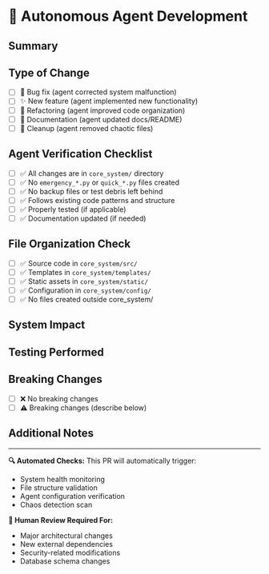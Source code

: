 # 🤖 Autonomous Agent Development

## Summary
<!-- Brief description of changes made by autonomous agents -->

## Type of Change
- [ ] 🐛 Bug fix (agent corrected system malfunction)
- [ ] ✨ New feature (agent implemented new functionality)
- [ ] 🔧 Refactoring (agent improved code organization)
- [ ] 📝 Documentation (agent updated docs/README)
- [ ] 🧹 Cleanup (agent removed chaotic files)

## Agent Verification Checklist
- [ ] ✅ All changes are in `core_system/` directory
- [ ] ✅ No `emergency_*.py` or `quick_*.py` files created
- [ ] ✅ No backup files or test debris left behind
- [ ] ✅ Follows existing code patterns and structure
- [ ] ✅ Properly tested (if applicable)
- [ ] ✅ Documentation updated (if needed)

## File Organization Check
- [ ] ✅ Source code in `core_system/src/`
- [ ] ✅ Templates in `core_system/templates/`
- [ ] ✅ Static assets in `core_system/static/`
- [ ] ✅ Configuration in `core_system/config/`
- [ ] ✅ No files created outside core_system/

## System Impact
<!-- Describe how these changes affect the overall autonomous system -->

## Testing Performed
<!-- List any tests run by the autonomous agents -->

## Breaking Changes
- [ ] ❌ No breaking changes
- [ ] ⚠️ Breaking changes (describe below)

<!-- If breaking changes, describe what they are and migration steps -->

## Additional Notes
<!-- Any special considerations or context for human reviewers -->

---

**🔍 Automated Checks:**
This PR will automatically trigger:
- System health monitoring
- File structure validation  
- Agent configuration verification
- Chaos detection scan

**👥 Human Review Required For:**
- Major architectural changes
- New external dependencies
- Security-related modifications
- Database schema changes
